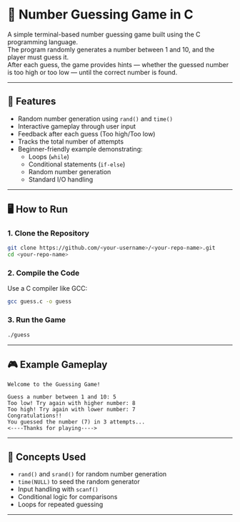 # 🎯 Number Guessing Game in C

A simple terminal-based number guessing game built using the C programming language.  
The program randomly generates a number between 1 and 10, and the player must guess it.  
After each guess, the game provides hints — whether the guessed number is too high or too low — until the correct number is found.

---

## 🧩 Features

- Random number generation using `rand()` and `time()`
- Interactive gameplay through user input
- Feedback after each guess (Too high/Too low)
- Tracks the total number of attempts
- Beginner-friendly example demonstrating:
  - Loops (`while`)
  - Conditional statements (`if-else`)
  - Random number generation
  - Standard I/O handling

---

## 🖥️ How to Run

### 1. Clone the Repository

```bash
git clone https://github.com/<your-username>/<your-repo-name>.git
cd <your-repo-name>
```

### 2. Compile the Code

Use a C compiler like GCC:

```bash
gcc guess.c -o guess
```

### 3. Run the Game

```bash
./guess
```

---

## 🎮 Example Gameplay

```
Welcome to the Guessing Game!

Guess a number between 1 and 10: 5
Too low! Try again with higher number: 8
Too high! Try again with lower number: 7
Congratulations!!
You guessed the number (7) in 3 attempts...
<----Thanks for playing---->
```

---

## 🧠 Concepts Used

- `rand()` and `srand()` for random number generation
- `time(NULL)` to seed the random generator
- Input handling with `scanf()`
- Conditional logic for comparisons
- Loops for repeated guessing

---
